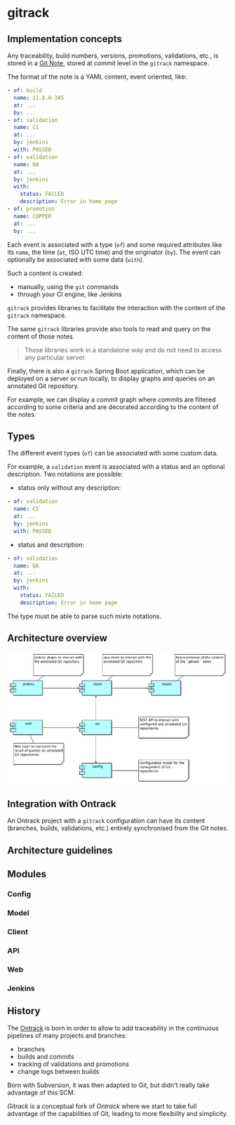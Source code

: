 gitrack
=======

## Implementation concepts

Any traceability, build numbers, versions, promotions, validations, etc., is stored in a [Git Note](https://www.kernel.org/pub/software/scm/git/docs/git-notes.html), stored at _commit_ level in the `gitrack` namespace.

The format of the note is a YAML content, event oriented, like:

```YAML
- of: build
  name: 11.8.0-345
  at: ...
  by: ...
- of: validation
  name: CI
  at: ...
  by: jenkins
  with: PASSED
- of: validation
  name: QA
  at: ...
  by: jenkins
  with:
    status: FAILED
    description: Error in home page
- of: promotion
  name: COPPER
  at: ...
  by: ...
```

Each event is associated with a type (`of`) and some required attributes like its `name`, the time (`at`, ISO UTC time) and the originator (`by`). The event can optionally be associated with some data (`with`).

Such a content is created:

* manually, using the `git` commands
* through your CI engine, like Jenkins

`gitrack` provides libraries to facilitate the interaction with the content of the `gitrack` namespace.

The same `gitrack` libraries provide also tools to read and query on the content of those notes.

> Those libraries work in a standalone way and do not need to access any particular server.

Finally, there is also a `gitrack` Spring Boot application, which can be deployed on a server or run locally, to display graphs and queries on an annotated Git repository.

For example, we can display a commit graph where commits are filtered according to some criteria and are decorated according to the content of the notes.

## Types

The different event types (`of`) can be associated with some custom data.

For example, a `validation` event is associated with a status and an optional description. Two notations are possible:

* status only without any description:

```YAML
- of: validation
  name: CI
  at: ...
  by: jenkins
  with: PASSED
```

* status and description:

```YAML
- of: validation
  name: QA
  at: ...
  by: jenkins
  with:
    status: FAILED
    description: Error in home page
```

The type must be able to parse such mixte notations.

## Architecture overview

![Modules](doc/modules.png)

## Integration with Ontrack

An Ontrack project with a `gitrack` configuration can have its content (branches, builds, validations, etc.) entirely synchronised from the Git notes.

## Architecture guidelines

## Modules

### Config

### Model

### Client

### API

### Web

### Jenkins

## History

The [Ontrack](https://github.com/nemerosa/ontrack) is born in order to allow to add traceability in the continuous pipelines of many projects and branches:

* branches
* builds and commits
* tracking of validations and promotions
* change logs between builds

Born with Subversion, it was then adapted to Git, but didn't really take advantage of this SCM.

_Gitrack_ is a conceptual fork of _Ontrack_ where we start to take full advantage of the capabilities of Git, leading to more flexibility and simplicity.
